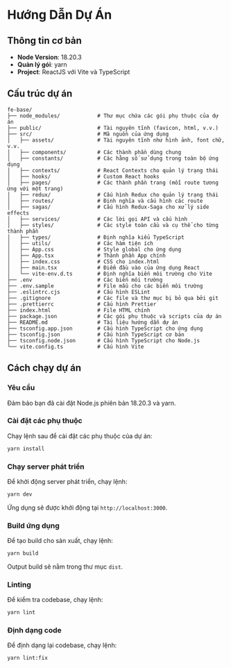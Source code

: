 # Hướng Dẫn Dự Án

## Thông tin cơ bản

- **Node Version**: 18.20.3
- **Quản lý gói**: yarn
- **Project**: ReactJS với Vite và TypeScript

## Cấu trúc dự án

```
fe-base/
├── node_modules/            # Thư mục chứa các gói phụ thuộc của dự án
├── public/                  # Tài nguyên tĩnh (favicon, html, v.v.)
├── src/                     # Mã nguồn của ứng dụng
│   ├── assets/              # Tài nguyên tĩnh như hình ảnh, font chữ, v.v.
│   ├── components/          # Các thành phần dùng chung
│   ├── constants/           # Các hằng số sử dụng trong toàn bộ ứng dụng
│   ├── contexts/            # React Contexts cho quản lý trạng thái
│   ├── hooks/               # Custom React hooks
│   ├── pages/               # Các thành phần trang (mỗi route tương ứng với một trang)
│   ├── redux/               # Cấu hình Redux cho quản lý trạng thái
│   ├── routes/              # Định nghĩa và cấu hình các route
│   ├── sagas/               # Cấu hình Redux-Saga cho xử lý side effects
│   ├── services/            # Các lời gọi API và cấu hình
│   ├── styles/              # Các style toàn cầu và cụ thể cho từng thành phần
│   ├── types/               # Định nghĩa kiểu TypeScript
│   ├── utils/               # Các hàm tiện ích
│   ├── App.css              # Style global cho ứng dụng
│   ├── App.tsx              # Thành phần App chính
│   ├── index.css            # CSS cho index.html
│   ├── main.tsx             # Điểm đầu vào của ứng dụng React
│   └── vite-env.d.ts        # Định nghĩa biến môi trường cho Vite
├── .env                     # Các biến môi trường
├── .env.sample              # File mẫu cho các biến môi trường
├── .eslintrc.cjs            # Cấu hình ESLint
├── .gitignore               # Các file và thư mục bị bỏ qua bởi git
├── .prettierrc              # Cấu hình Prettier
├── index.html               # File HTML chính
├── package.json             # Các gói phụ thuộc và scripts của dự án
├── README.md                # Tài liệu hướng dẫn dự án
├── tsconfig.app.json        # Cấu hình TypeScript cho ứng dụng
├── tsconfig.json            # Cấu hình TypeScript cơ bản
├── tsconfig.node.json       # Cấu hình TypeScript cho Node.js
└── vite.config.ts           # Cấu hình Vite
```

## Cách chạy dự án

### Yêu cầu

Đảm bảo bạn đã cài đặt Node.js phiên bản 18.20.3 và yarn.

### Cài đặt các phụ thuộc

Chạy lệnh sau để cài đặt các phụ thuộc của dự án:

```bash
yarn install
```

### Chạy server phát triển

Để khởi động server phát triển, chạy lệnh:

```bash
yarn dev
```

Ứng dụng sẽ được khởi động tại `http://localhost:3000`.

### Build ứng dụng

Để tạo build cho sản xuất, chạy lệnh:

```bash
yarn build
```

Output build sẽ nằm trong thư mục `dist`.

### Linting

Để kiểm tra codebase, chạy lệnh:

```bash
yarn lint
```

### Định dạng code

Để định dạng lại codebase, chạy lệnh:

```bash
yarn lint:fix
```
